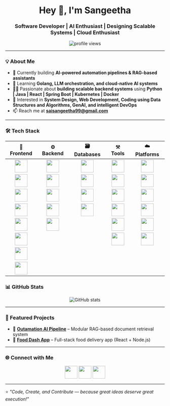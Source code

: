<h1 align="center">Hey 👋, I'm Sangeetha</h1>
<h3 align="center">Software Developer | AI Enthusiast | Designing Scalable Systems | Cloud Enthusiast </h3>

<p align="center">
  <img src="https://komarev.com/ghpvc/?username=sssangeetha&label=Profile%20views&color=0e75b6&style=flat" alt="profile views" />
</p>

---

### 💡 About Me
- 🔭 Currently building **AI-powered automation pipelines & RAG-based assistants**  
- 🌱 Learning **Golang, LLM orchestration, and cloud-native AI systems**  
- 👩‍💻 Passionate about **building scalable backend systems** using **Python | Java | React | Spring Boot | Kubernetes | Docker**  
- 🧠 Interested in **System Design, Web Development, Coding using Data Structures and Algorithms, GenAI, and intelligent DevOps**  
- 📫 Reach me at **saisangeetha99@gmail.com**

---


### 🛠️ Tech Stack

| 🌈 Frontend | ⚙️ Backend | 🗃️ Databases | ⚒️ Tools | ☁️ Platforms |
|:------------:|:-----------:|:-------------:|:----------:|:--------------:|
| <img src="https://skillicons.dev/icons?i=nextjs" height="40"/> | <img src="https://skillicons.dev/icons?i=python" height="40"/> | <img src="https://skillicons.dev/icons?i=postgresql" height="40"/> | <img src="https://skillicons.dev/icons?i=git" height="40"/> | <img src="https://skillicons.dev/icons?i=aws" height="40"/> |
| <img src="https://skillicons.dev/icons?i=reactjs" height="40"/> | <img src="https://skillicons.dev/icons?i=nodejs" height="40"/> | <img src="https://skillicons.dev/icons?i=mysql" height="40"/> | <img src="https://skillicons.dev/icons?i=github" height="40"/> | <img src="https://skillicons.dev/icons?i=azure" height="40"/> |
| <img src="https://skillicons.dev/icons?i=springboot" height="40"/> | <img src="https://skillicons.dev/icons?i=php" height="40"/> | <img src="https://skillicons.dev/icons?i=mongodb" height="40"/> | <img src="https://skillicons.dev/icons?i=postman" height="40"/> | <img src="https://skillicons.dev/icons?i=" height="40"/> |
| <img src="https://skillicons.dev/icons?i=html" height="40"/> | <img src="https://skillicons.dev/icons?i=unix" height="40"/> | <img src="https://img.shields.io/badge/tailwind-2B65EC?logo=erpnext&logoColor=white" height="40"/> | <img src="https://skillicons.dev/icons?i=jira" height="40"/> | <img src="https://skillicons.dev/icons?i=netlify" height="40"/> |
| <img src="https://skillicons.dev/icons?i=css" height="40"/> | <img src="https://skillicons.dev/icons?i=django" height="40"/> |   | <img src="https://skillicons.dev/icons?i=kafka" height="40"/> | <img src="https://skillicons.dev/icons?i=docker" height="40"/> |
| <img src="https://skillicons.dev/icons?i=bootstrap" height="40"/> |   |   | <img src="https://skillicons.dev/icons?i=kubernetes" height="40"/> | <img src="https://img.shields.io/badge/OpenAI-412991?logo=openai&logoColor=white" height="40"/> |
| <img src="https://skillicons.dev/icons?i=figma" height="40"/> |   |   |   |   |
| <img src="https://skillicons.dev/icons?i=azure" height="40"/> |   |   |   |   |



### 📊 GitHub Stats
<p align="center">
  <img src="https://github-readme-stats.vercel.app/api?username=sssangeetha&show_icons=true&theme=radical" alt="GitHub stats" />
</p>

---

### 🚀 Featured Projects
- 🧩 **[Outamation AI Pipeline](https://github.com/sssangeetha/outamation-ai-pipeline)** – Modular RAG-based document retrieval system  
- 🍔 **[Food Dash App](https://github.com/sssangeetha/Food-Dash-App)** – Full-stack food delivery app (React + Node.js)  

---

### 🌐 Connect with Me
<p align="center">
  <a href="https://www.linkedin.com/in/srisaisangeetha/"><img src="https://skillicons.dev/icons?i=linkedin" height="40"/></a>
  <a href="https://medium.com/@saisangeetha99"><img src="https://skillicons.dev/icons?i=medium" height="40"/></a>
  <a href="mailto:saisangeetha99@gmail.com"><img src="https://skillicons.dev/icons?i=gmail" height="40"/></a>
</p>

---

⭐️ *"Code, Create, and Contribute — because great ideas deserve great execution!"*
